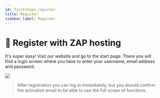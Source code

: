 ```yaml
---
id: firststeps_register
title: Register
sidebar_label: Register
---
```


# 🔐 Register with ZAP hosting
It's super easy! Visit our website and go to the start page. There you will find a login screen where you have to enter your username, email address and password.

![](https://i.imgur.com/jWAPfaG.png)

> After registration you can log in immediately, but you should confirm the activation email to be able to use the full scope of functions.
